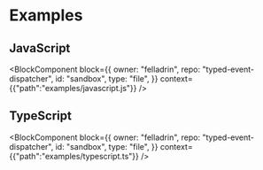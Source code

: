 # Examples

## JavaScript

<BlockComponent
  block={{
    owner: "felladrin",
    repo: "typed-event-dispatcher",
    id: "sandbox",
    type: "file",
  }}
  context={{"path":"examples/javascript.js"}}
/>

## TypeScript

<BlockComponent
  block={{
    owner: "felladrin",
    repo: "typed-event-dispatcher",
    id: "sandbox",
    type: "file",
  }}
  context={{"path":"examples/typescript.ts"}}
/>